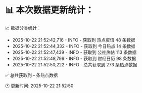 📊 本次数据更新统计：
==========================

📈 数据分类统计：
- 2025-10-22 21:52:42,716 - INFO - 获取到 热点资讯 48 条数据
- 2025-10-22 21:52:44,332 - INFO - 获取到 今日热点 14 条数据
- 2025-10-22 21:52:47,439 - INFO - 获取到 公社热帖 113 条数据
- 2025-10-22 21:52:48,799 - INFO - 获取到 财经日历 98 条数据
- 2025-10-22 21:52:50,222 - INFO - 总共获取到 273 条热点数据

✅ 总共获取到 - 条热点数据

🕐 更新时间: 2025-10-22 21:52:50
